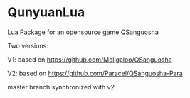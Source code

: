QunyuanLua
==========

Lua Package for an opensource game QSanguosha


Two versions:

V1: based on https://github.com/Moligaloo/QSanguosha

V2: based on https://github.com/Paracel/QSanguosha-Para

master branch synchronized with v2
